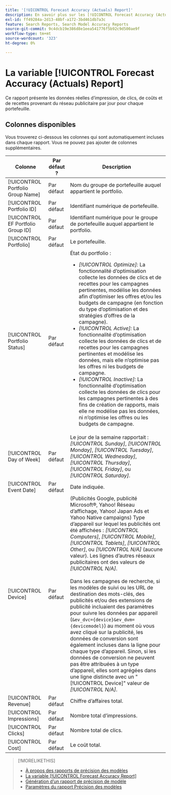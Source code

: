 ```yaml
---
title: '[!UICONTROL Forecast Accuracy (Actuals) Report]'
description: En savoir plus sur les [!UICONTROL Forecast Accuracy (Actuals) Report], y compris les colonnes de données.
exl-id: ff49284a-2d13-48bf-a172-3bd461db7a3c
feature: Search Reports, Search Model Accuracy Reports
source-git-commit: 9c4dcb19e386d8e1eea541776f5b92c9d500ae9f
workflow-type: tm+mt
source-wordcount: '323'
ht-degree: 0%

---
```


# La variable [!UICONTROL Forecast Accuracy (Actuals) Report]

Ce rapport présente les données réelles d’impression, de clics, de coûts et de recettes provenant du réseau publicitaire par jour pour chaque portefeuille.

## Colonnes disponibles

Vous trouverez ci-dessous les colonnes qui sont automatiquement incluses dans chaque rapport. Vous ne pouvez pas ajouter de colonnes supplémentaires.

| Colonne | Par défaut ? | Description |
|----|----|----|
| [!UICONTROL Portfolio Group Name] | Par défaut | Nom du groupe de portefeuille auquel appartient le portfolio. |
| [!UICONTROL Portfolio ID] | Par défaut | Identifiant numérique de portefeuille. |
| [!UICONTROL EF Portfolio Group ID] | Par défaut | Identifiant numérique pour le groupe de portefeuille auquel appartient le portfolio. |
| [!UICONTROL Portfolio] | Par défaut | Le portefeuille. |
| [!UICONTROL Portfolio Status] | Par défaut | État du portfolio :<ul><li><i>[!UICONTROL Optimize]:</i> La fonctionnalité d’optimisation collecte les données de clics et de recettes pour les campagnes pertinentes, modélise les données afin d’optimiser les offres et/ou les budgets de campagne (en fonction du type d’optimisation et des stratégies d’offres de la campagne).</li><li><i>[!UICONTROL Active]:</i> La fonctionnalité d’optimisation collecte les données de clics et de recettes pour les campagnes pertinentes et modélise les données, mais elle n’optimise pas les offres ni les budgets de campagne.</li><li><i>[!UICONTROL Inactive]:</i> La fonctionnalité d’optimisation collecte les données de clics pour les campagnes pertinentes à des fins de création de rapports, mais elle ne modélise pas les données, ni n’optimise les offres ou les budgets de campagne. |
| [!UICONTROL Day of Week] | Par défaut | Le jour de la semaine rapportait : <i>[!UICONTROL Sunday]</i>, <i>[!UICONTROL Monday]</i>, <i>[!UICONTROL Tuesday]</i>, <i>[!UICONTROL Wednesday]</i>, <i>[!UICONTROL Thursday]</i>, <i>[!UICONTROL Friday]</i>, ou <i>[!UICONTROL Saturday]</i>. |
| [!UICONTROL Event Date] | Par défaut | Date indiquée. |
| [!UICONTROL Device] | Par défaut | (Publicités Google, publicité Microsoft®, Yahoo! Réseau d’affichage, Yahoo! Japan Ads et Yahoo Native campaigns) Type d’appareil sur lequel les publicités ont été affichées : <i>[!UICONTROL Computers]</i>, <i>[!UICONTROL Mobile]</i>, <i>[!UICONTROL Tablets]</i>, <i>[!UICONTROL Other]</i>, ou <i>[!UICONTROL N/A]</i> (aucune valeur). Les lignes d’autres réseaux publicitaires ont des valeurs de <i>[!UICONTROL N/A]</i>.<br><br>Dans les campagnes de recherche, si les modèles de suivi ou les URL de destination des mots-clés, des publicités et/ou des extensions de publicité incluaient des paramètres pour suivre les données par appareil (<code>&amp;ev_dvc={device}&amp;ev_dvm={devicemodel}</code>) au moment où vous avez cliqué sur la publicité, les données de conversion sont également incluses dans la ligne pour chaque type d’appareil. Sinon, si les données de conversion ne peuvent pas être attribuées à un type d’appareil, elles sont agrégées dans une ligne distincte avec un &quot;[!UICONTROL Device]&quot; valeur de <i>[!UICONTROL N/A]</i>. |
| [!UICONTROL Revenue] | Par défaut | Chiffre d’affaires total. |
| [!UICONTROL Impressions] | Par défaut | Nombre total d’impressions. |
| [!UICONTROL Clicks] | Par défaut | Nombre total de clics. |
| [!UICONTROL Cost] | Par défaut | Le coût total. |

<table style="table-layout:auto">

>[!MORELIKETHIS]
>
>* [À propos des rapports de précision des modèles](/help/search-social-commerce/reports/management/model-accuracy/model-accuracy-report-about.md)
>* [La variable [!UICONTROL Forecast Accuracy Report]](forecast-accuracy-report.md)
>* [Génération d’un rapport de précision de modèle](model-accuracy-report-generate.md)
>* [Paramètres du rapport Précision des modèles](/help/search-social-commerce/reports/management/model-accuracy/model-accuracy-report-settings.md)

